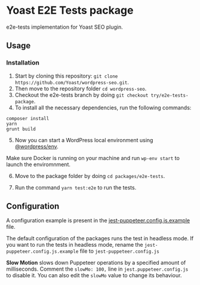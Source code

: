 # Yoast E2E Tests package

e2e-tests implementation for Yoast SEO plugin.

## Usage

### Installation

1. Start by cloning this repository: `git clone https://github.com/Yoast/wordpress-seo.git`.
2. Then move to the repository folder `cd wordpress-seo`.
3. Checkout the e2e-tests branch by doing `git checkout try/e2e-tests-package`.
4. To install all the necessary dependencies, run the following commands:

```
composer install
yarn
grunt build
```

5. Now you can start a WordPress local environment using [@wordpress/env](https://developer.wordpress.org/block-editor/reference-guides/packages/packages-env/).

Make sure Docker is running on your machine and run `wp-env start` to launch the enviromnment.

6. Move to the package folder by doing `cd packages/e2e-tests`.

7. Run the command `yarn test:e2e` to run the tests.

## Configuration

A configuration example is present in the [jest-puppeteer.config.js.example](jest-puppeteer.config.js.example) file.

The default configuration of the packages runs the test in headless mode. If you want to run the tests in headless mode, rename the `jest-puppeteer.config.js.example` file to `jest-puppeteer.config.js`

**Slow Motion** slows down Puppeteer operations by a specified amount of milliseconds.
Comment the `slowMo: 100,` line in `jest.puppeteer.config.js` to disable it. You can also edit the `slowMo` value to change its behaviour.
